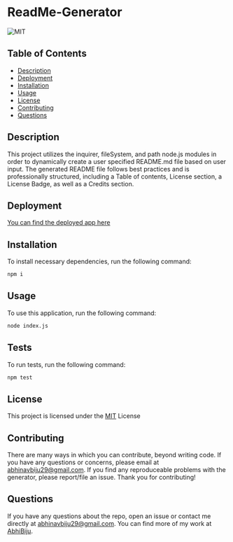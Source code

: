 # ReadMe-Generator

![MIT](https://img.shields.io/badge/License-MIT-blue.svg)

## Table of Contents

- [Description](#description)
- [Deployment](#deployment)
- [Installation](#installation)
- [Usage](#usage)
- [License](#license)
- [Contributing](#contributing)
- [Questions](#questions)

## Description

This project utilizes the inquirer, fileSystem, and path node.js modules in order to dynamically create a user specified README.md file based on user input. The generated README file follows best practices and is professionally structured, including a Table of contents, License section, a License Badge, as well as a Credits section.

## Deployment

[You can find the deployed app here](https://github.com/AbhiBiju/ReadMe-Generator)

## Installation

To install necessary dependencies, run the following command:

```md
npm i
```

## Usage

To use this application, run the following command:

```md
node index.js
```

## Tests

To run tests, run the following command:

```md
npm test
```

## License

This project is licensed under the [MIT](https://opensource.org/licenses/MIT) License

## Contributing

There are many ways in which you can contribute, beyond writing code. If you have any questions or concerns, please email at abhinavbiju29@gmail.com. If you find any reproduceable problems with the generator, please report/file an issue. Thank you for contributing!

## Questions

If you have any questions about the repo, open an issue or contact me directly at abhinavbiju29@gmail.com. You can find more of my work at [AbhiBiju](https://github.com/AbhiBiju).
